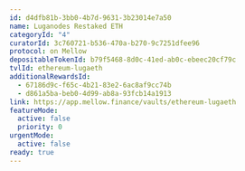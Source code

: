 ```yaml
---
id: d4dfb81b-3bb0-4b7d-9631-3b23014e7a50
name: Luganodes Restaked ETH
categoryId: "4"
curatorId: 3c760721-b536-470a-b270-9c7251dfee96
protocol: on Mellow
depositableTokenId: b79f5468-8d0c-41ed-ab0c-ebeec20cf79c
tvlId: ethereum-lugaeth
additionalRewardsId:
  - 67186d9c-f65c-4b21-83e2-6ac8af9cc74b
  - d861a5ba-beb0-4d99-ab8a-93fcb14a1913
link: https://app.mellow.finance/vaults/ethereum-lugaeth
featureMode:
  active: false
  priority: 0
urgentMode:
  active: false
ready: true
---
```

